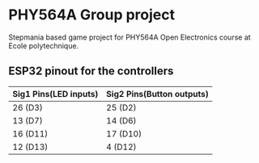# PHY564A Group project

Stepmania based game project for PHY564A Open Electronics course at Ecole polytechnique.

## ESP32 pinout for the controllers

| Sig1 Pins(LED inputs)    | Sig2 Pins(Button outputs) |
| ------------------------ | ------------------------- |
| 26 (D3)  | 25 (D2)   |
| 13 (D7)  | 14 (D6)   |
| 16 (D11) | 17 (D10)  |
| 12 (D13) | 4 (D12)   |



